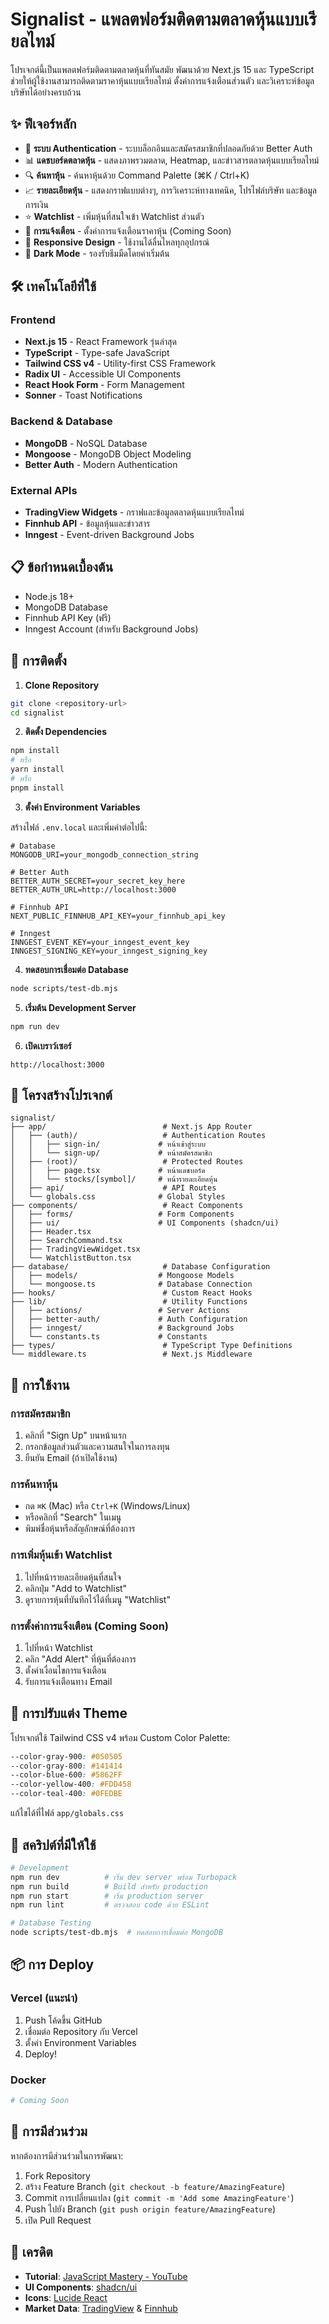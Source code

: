 # Signalist - แพลตฟอร์มติดตามตลาดหุ้นแบบเรียลไทม์

โปรเจกต์นี้เป็นแพลตฟอร์มติดตามตลาดหุ้นที่ทันสมัย พัฒนาด้วย Next.js 15 และ TypeScript ช่วยให้ผู้ใช้งานสามารถติดตามราคาหุ้นแบบเรียลไทม์ ตั้งค่าการแจ้งเตือนส่วนตัว และวิเคราะห์ข้อมูลบริษัทได้อย่างครบถ้วน

## ✨ ฟีเจอร์หลัก

- 🔐 **ระบบ Authentication** - ระบบล็อกอินและสมัครสมาชิกที่ปลอดภัยด้วย Better Auth
- 📊 **แดชบอร์ดตลาดหุ้น** - แสดงภาพรวมตลาด, Heatmap, และข่าวสารตลาดหุ้นแบบเรียลไทม์
- 🔍 **ค้นหาหุ้น** - ค้นหาหุ้นด้วย Command Palette (⌘K / Ctrl+K)
- 📈 **รายละเอียดหุ้น** - แสดงกราฟแบบต่างๆ, การวิเคราะห์ทางเทคนิค, โปรไฟล์บริษัท และข้อมูลการเงิน
- ⭐ **Watchlist** - เพิ่มหุ้นที่สนใจเข้า Watchlist ส่วนตัว
- 🔔 **การแจ้งเตือน** - ตั้งค่าการแจ้งเตือนราคาหุ้น (Coming Soon)
- 📱 **Responsive Design** - ใช้งานได้ลื่นไหลทุกอุปกรณ์
- 🌙 **Dark Mode** - รองรับธีมมืดโดยค่าเริ่มต้น

## 🛠️ เทคโนโลยีที่ใช้

### Frontend
- **Next.js 15** - React Framework รุ่นล่าสุด
- **TypeScript** - Type-safe JavaScript
- **Tailwind CSS v4** - Utility-first CSS Framework
- **Radix UI** - Accessible UI Components
- **React Hook Form** - Form Management
- **Sonner** - Toast Notifications

### Backend & Database
- **MongoDB** - NoSQL Database
- **Mongoose** - MongoDB Object Modeling
- **Better Auth** - Modern Authentication

### External APIs
- **TradingView Widgets** - กราฟและข้อมูลตลาดหุ้นแบบเรียลไทม์
- **Finnhub API** - ข้อมูลหุ้นและข่าวสาร
- **Inngest** - Event-driven Background Jobs

## 📋 ข้อกำหนดเบื้องต้น

- Node.js 18+ 
- MongoDB Database
- Finnhub API Key (ฟรี)
- Inngest Account (สำหรับ Background Jobs)

## 🚀 การติดตั้ง

1. **Clone Repository**
```bash
git clone <repository-url>
cd signalist
```

2. **ติดตั้ง Dependencies**
```bash
npm install
# หรือ
yarn install
# หรือ
pnpm install
```

3. **ตั้งค่า Environment Variables**

สร้างไฟล์ `.env.local` และเพิ่มค่าต่อไปนี้:

```env
# Database
MONGODB_URI=your_mongodb_connection_string

# Better Auth
BETTER_AUTH_SECRET=your_secret_key_here
BETTER_AUTH_URL=http://localhost:3000

# Finnhub API
NEXT_PUBLIC_FINNHUB_API_KEY=your_finnhub_api_key

# Inngest
INNGEST_EVENT_KEY=your_inngest_event_key
INNGEST_SIGNING_KEY=your_inngest_signing_key
```

4. **ทดสอบการเชื่อมต่อ Database**
```bash
node scripts/test-db.mjs
```

5. **เริ่มต้น Development Server**
```bash
npm run dev
```

6. **เปิดเบราว์เซอร์**
```
http://localhost:3000
```

## 📁 โครงสร้างโปรเจกต์

```
signalist/
├── app/                          # Next.js App Router
│   ├── (auth)/                   # Authentication Routes
│   │   ├── sign-in/             # หน้าเข้าสู่ระบบ
│   │   └── sign-up/             # หน้าสมัครสมาชิก
│   ├── (root)/                   # Protected Routes
│   │   ├── page.tsx             # หน้าแดชบอร์ด
│   │   └── stocks/[symbol]/     # หน้ารายละเอียดหุ้น
│   ├── api/                      # API Routes
│   └── globals.css              # Global Styles
├── components/                   # React Components
│   ├── forms/                   # Form Components
│   ├── ui/                      # UI Components (shadcn/ui)
│   ├── Header.tsx
│   ├── SearchCommand.tsx
│   ├── TradingViewWidget.tsx
│   └── WatchlistButton.tsx
├── database/                     # Database Configuration
│   ├── models/                  # Mongoose Models
│   └── mongoose.ts              # Database Connection
├── hooks/                        # Custom React Hooks
├── lib/                          # Utility Functions
│   ├── actions/                 # Server Actions
│   ├── better-auth/             # Auth Configuration
│   ├── inngest/                 # Background Jobs
│   └── constants.ts             # Constants
├── types/                        # TypeScript Type Definitions
└── middleware.ts                 # Next.js Middleware
```

## 🎯 การใช้งาน

### การสมัครสมาชิก
1. คลิกที่ "Sign Up" บนหน้าแรก
2. กรอกข้อมูลส่วนตัวและความสนใจในการลงทุน
3. ยืนยัน Email (ถ้าเปิดใช้งาน)

### การค้นหาหุ้น
- กด `⌘K` (Mac) หรือ `Ctrl+K` (Windows/Linux) 
- หรือคลิกที่ "Search" ในเมนู
- พิมพ์ชื่อหุ้นหรือสัญลักษณ์ที่ต้องการ

### การเพิ่มหุ้นเข้า Watchlist
1. ไปที่หน้ารายละเอียดหุ้นที่สนใจ
2. คลิกปุ่ม "Add to Watchlist"
3. ดูรายการหุ้นที่บันทึกไว้ได้ที่เมนู "Watchlist"

### การตั้งค่าการแจ้งเตือน (Coming Soon)
1. ไปที่หน้า Watchlist
2. คลิก "Add Alert" ที่หุ้นที่ต้องการ
3. ตั้งค่าเงื่อนไขการแจ้งเตือน
4. รับการแจ้งเตือนทาง Email

## 🎨 การปรับแต่ง Theme

โปรเจกต์ใช้ Tailwind CSS v4 พร้อม Custom Color Palette:

```css
--color-gray-900: #050505
--color-gray-800: #141414
--color-blue-600: #5862FF
--color-yellow-400: #FDD458
--color-teal-400: #0FEDBE
```

แก้ไขได้ที่ไฟล์ `app/globals.css`

## 🔧 สคริปต์ที่มีให้ใช้

```bash
# Development
npm run dev          # เริ่ม dev server พร้อม Turbopack
npm run build        # Build สำหรับ production
npm run start        # เริ่ม production server
npm run lint         # ตรวจสอบ code ด้วย ESLint

# Database Testing
node scripts/test-db.mjs  # ทดสอบการเชื่อมต่อ MongoDB
```

## 📦 การ Deploy

### Vercel (แนะนำ)
1. Push โค้ดขึ้น GitHub
2. เชื่อมต่อ Repository กับ Vercel
3. ตั้งค่า Environment Variables
4. Deploy!

### Docker
```bash
# Coming Soon
```

## 🤝 การมีส่วนร่วม

หากต้องการมีส่วนร่วมในการพัฒนา:

1. Fork Repository
2. สร้าง Feature Branch (`git checkout -b feature/AmazingFeature`)
3. Commit การเปลี่ยนแปลง (`git commit -m 'Add some AmazingFeature'`)
4. Push ไปยัง Branch (`git push origin feature/AmazingFeature`)
5. เปิด Pull Request

## 🙏 เครดิต

- **Tutorial**: [JavaScript Mastery - YouTube](https://youtu.be/gu4pafNCXng?si=EISr1w8Z3U4nBcBy)
- **UI Components**: [shadcn/ui](https://ui.shadcn.com/)
- **Icons**: [Lucide React](https://lucide.dev/)
- **Market Data**: [TradingView](https://www.tradingview.com/) & [Finnhub](https://finnhub.io/)
